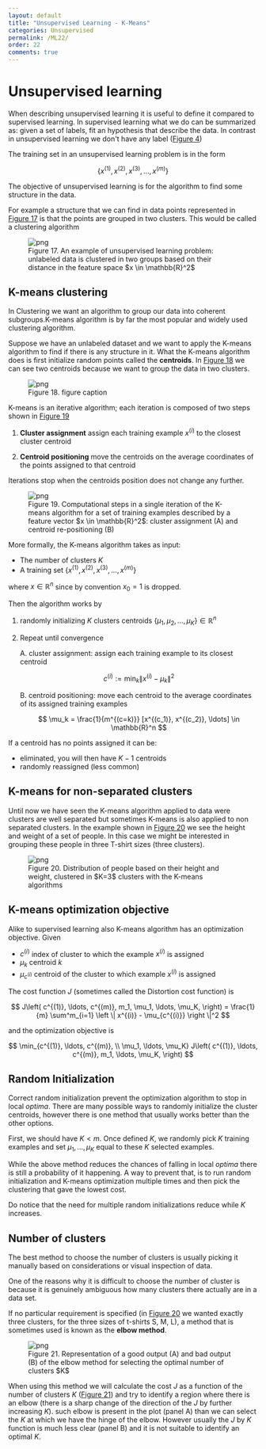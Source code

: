 ```yaml
---
layout: default
title: "Unsupervised Learning - K-Means"
categories: Unsupervised
permalink: /ML22/
order: 22
comments: true
---
```


# Unsupervised learning
When describing unsupervised learning it is useful to define it compared to supervised learning. In supervised learning what we do can be summarized as: given a set of labels, fit an hypothesis that describe the data. In contrast in unsupervised learning we don't have any label (<a href="{{site.basurl}}/ML/ML1#iris">Figure 4</a>)

The training set in an unsupervised learning problem is in the form

$$
\left \{ x^{(1)}, x^{(2)}, x^{(3)}, \ldots, x^{(m)} \right \}
$$

The objective of unsupervised learning is for the algorithm to find some structure in the data.

For example a structure that we can find in data points represented in <a href="#simpleclusters">Figure 17</a> is that the points are grouped in two clusters. This would be called a clustering algorithm


    

<figure id="simpleclusters">
    <img src="{{site.baseurl}}/pages/ML-22-UnsupervisedLearning_files/ML-22-UnsupervisedLearning_2_0.png" alt="png">
    <figcaption>Figure 17. An example of unsupervised learning problem: unlabeled data is clustered in two groups based on their distance in the feature space $x \in \mathbb{R}^2$</figcaption>
</figure>

## K-means clustering
In Clustering we want an algorithm to group our data into coherent subgroups.K-means algorithm is by far the most popular and widely used clustering algorithm.

Suppose we have an unlabeled dataset and we want to apply the K-means algorithm to find if there is any structure in it. What the K-means algorithm does is first initialize random points called the **centroids**. In <a href="#kmeanscentroids">Figure 18</a> we can see two centroids because we want to group the data in two clusters.




    

<figure id="kmeanscentroids">
    <img src="{{site.baseurl}}/pages/ML-22-UnsupervisedLearning_files/ML-22-UnsupervisedLearning_4_0.png" alt="png">
    <figcaption>Figure 18. figure caption</figcaption>
</figure>

K-means is an iterative algorithm; each iteration is composed of two steps shown in <a href="#kmeansteps">Figure 19</a>

1. **Cluster assignment** assign each training example $x^{(i)}$ to the closest cluster centroid

2. **Centroid positioning** move the centroids on the average coordinates of the points assigned to that centroid

Iterations stop when the centroids position does not change any further.


    

<figure id="kmeansteps">
    <img src="{{site.baseurl}}/pages/ML-22-UnsupervisedLearning_files/ML-22-UnsupervisedLearning_6_0.png" alt="png">
    <figcaption>Figure 19. Computational steps in a single iteration of the K-means algorithm for a set of training examples described by a feature vector $x \in \mathbb{R}^2$: cluster assignment (A) and centroid re-positioning (B)</figcaption>
</figure>

More formally, the K-means algorithm takes as input:

* The number of clusters $K$
* A training set $\left \lbrace x^{(1)}, x^{(2)}, x^{(3)}, \ldots, x^{(m)} \right \rbrace$

where $x \in \mathbb{R}^n$ since by convention $x_0=1$ is dropped.

Then the algorithm works by

1. randomly initializing $K$ clusters centroids $\{ \mu_1, \mu_2, \ldots, \mu_K \} \in \mathbb{R}^n$

2. Repeat until convergence

    A. cluster assignment: assign each training example to its closest centroid

    $$
    c^{(i)} := \min_k \| x^{(i)} - \mu_k \|^2
    $$

    B. centroid positioning: move each centroid to the average coordinates of its assigned training examples
    
    $$
    \mu_k = \frac{1}{m^{(c=k)}} [x^{(c_1)}, x^{(c_2)}, \ldots] \in \mathbb{R}^n
    $$

If a centroid has no points assigned it can be:

* eliminated, you will then have $K-1$ centroids
* randomly reassigned (less common)

## K-means for non-separated clusters
Until now we have seen the K-means algorithm applied to data were clusters are well separated but sometimes K-means is also applied to non separated clusters. In the example shown in <a href="#tshirtsizes">Figure 20</a> we see the height and weight of a set of people. In this case we might be interested in grouping these people in three T-shirt sizes (three clusters).


    

<figure id="tshirtsizes">
    <img src="{{site.baseurl}}/pages/ML-22-UnsupervisedLearning_files/ML-22-UnsupervisedLearning_8_0.png" alt="png">
    <figcaption>Figure 20. Distribution of people based on their height and weight, clustered in $K=3$ clusters with the K-means algorithms</figcaption>
</figure>

## K-means optimization objective
Alike to supervised learning also K-means algorithm has an optimization objective. Given

* $c^{(i)}$ index of cluster to which the example $x^{(i)}$ is assigned
* $\mu_k$ centroid $k$
* $\mu_{c^{(i)}}$ centroid of the cluster to which example $x^{(i)}$ is assigned

The cost function $J$ (sometimes called the Distortion cost function) is

$$
J\left( c^{(1)}, \ldots, c^{(m)}, m_1, \mu_1, \ldots, \mu_K, \right) = \frac{1}{m} \sum^m_{i=1} \left \| x^{(i)} - \mu_{c^{(i)}} \right \|^2
$$

and the optimization objective is 

$$
\min_{c^{(1)}, \ldots, c^{(m)}, \\ \mu_1, \ldots, \mu_K} J\left( c^{(1)}, \ldots, c^{(m)}, m_1, \ldots, \mu_K, \right)
$$

## Random Initialization
Correct random initialization prevent the optimization algorithm to stop in local *optima*. There are many possible ways to randomly initialize the cluster centroids, however there is one method that usually works better than the other options.

First, we should have $K < m$. Once defined $K$, we randomly pick $K$ training examples and set $\mu_1, \ldots, \mu_K$ equal to these $K$ selected examples.

While the above method reduces the chances of falling in local *optima* there is still a probability of it happening. A way to prevent that, is to run random initialization and K-means optimization multiple times and then pick the clustering that gave the lowest cost.

Do notice that the need for multiple random initializations reduce while $K$ increases.

## Number of clusters
The best method to choose the number of clusters is usually picking it manually based on considerations or visual inspection of data.

One of the reasons why it is difficult to choose the number of cluster is because it is genuinely ambiguous how many clusters there actually are in a data set.

If no particular requirement is specified (in <a href="#tshirtsizes">Figure 20</a> we wanted exactly three clusters, for the three sizes of t-shirts S, M, L), a method that is sometimes used is known as the **elbow method**.


    

<figure id="elbow">
    <img src="{{site.baseurl}}/pages/ML-22-UnsupervisedLearning_files/ML-22-UnsupervisedLearning_11_0.png" alt="png">
    <figcaption>Figure 21. Representation of a good output (A) and bad output (B) of the elbow method for selecting the optimal number of clusters $K$</figcaption>
</figure>

When using this method we will calculate the cost $J$ as a function of the number of clusters $K$ (<a href="#elbow">Figure 21</a>) and try to identify a region where there is an elbow (there is a sharp change of the direction of the $J$ by further increasing $K$). such elbow is present in the plot (panel A) than we can select the $K$ at which we have the hinge of the elbow. However usually the $J$ by $K$ function is much less clear (panel B) and it is not suitable to identify an optimal $K$.
